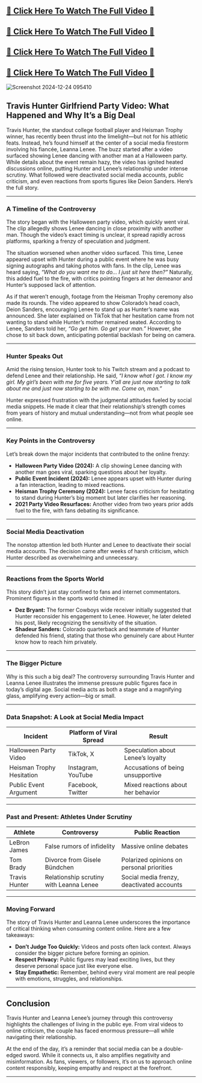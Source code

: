 ## [🌈 Click Here To Watch The Full Video 🌈](https://cutt.ly/UeMqQR2B)
## [🌈 Click Here To Watch The Full Video 🌈](https://cutt.ly/UeMqQR2B)
## [🌈 Click Here To Watch The Full Video 🌈](https://cutt.ly/UeMqQR2B)
## [🌈 Click Here To Watch The Full Video 🌈](https://cutt.ly/UeMqQR2B)

![Screenshot 2024-12-24 095410](https://github.com/user-attachments/assets/815e26b2-b104-4758-8f84-71130632062d)

## Travis Hunter Girlfriend Party Video: What Happened and Why It’s a Big Deal

Travis Hunter, the standout college football player and Heisman Trophy winner, has recently been thrust into the limelight—but not for his athletic feats. Instead, he’s found himself at the center of a social media firestorm involving his fiancée, Leanna Lenee. The buzz started after a video surfaced showing Lenee dancing with another man at a Halloween party. While details about the event remain hazy, the video has ignited heated discussions online, putting Hunter and Lenee’s relationship under intense scrutiny. What followed were deactivated social media accounts, public criticism, and even reactions from sports figures like Deion Sanders. Here’s the full story.

---

### A Timeline of the Controversy

The story began with the Halloween party video, which quickly went viral. The clip allegedly shows Lenee dancing in close proximity with another man. Though the video’s exact timing is unclear, it spread rapidly across platforms, sparking a frenzy of speculation and judgment.

The situation worsened when another video surfaced. This time, Lenee appeared upset with Hunter during a public event where he was busy signing autographs and taking photos with fans. In the clip, Lenee was heard saying, *“What do you want me to do… I just sit here then?”* Naturally, this added fuel to the fire, with critics pointing fingers at her demeanor and Hunter’s supposed lack of attention.

As if that weren’t enough, footage from the Heisman Trophy ceremony also made its rounds. The video appeared to show Colorado’s head coach, Deion Sanders, encouraging Lenee to stand up as Hunter’s name was announced. She later explained on TikTok that her hesitation came from not wanting to stand while Hunter’s mother remained seated. According to Lenee, Sanders told her, *“Go get him. Go get your man.”* However, she chose to sit back down, anticipating potential backlash for being on camera.

---

### Hunter Speaks Out

Amid the rising tension, Hunter took to his Twitch stream and a podcast to defend Lenee and their relationship. He said, *“I know what I got. I know my girl. My girl’s been with me for five years. Y’all are just now starting to talk about me and just now starting to be with me. Come on, man.”*

Hunter expressed frustration with the judgmental attitudes fueled by social media snippets. He made it clear that their relationship’s strength comes from years of history and mutual understanding—not from what people see online.

---

### Key Points in the Controversy

Let’s break down the major incidents that contributed to the online frenzy:

- **Halloween Party Video (2024):** A clip showing Lenee dancing with another man goes viral, sparking questions about her loyalty.
- **Public Event Incident (2024):** Lenee appears upset with Hunter during a fan interaction, leading to mixed reactions.
- **Heisman Trophy Ceremony (2024):** Lenee faces criticism for hesitating to stand during Hunter’s big moment but later clarifies her reasoning.
- **2021 Party Video Resurfaces:** Another video from two years prior adds fuel to the fire, with fans debating its significance.

---

### Social Media Deactivation

The nonstop attention led both Hunter and Lenee to deactivate their social media accounts. The decision came after weeks of harsh criticism, which Hunter described as overwhelming and unnecessary.

---

### Reactions from the Sports World

This story didn’t just stay confined to fans and internet commentators. Prominent figures in the sports world chimed in:

- **Dez Bryant:** The former Cowboys wide receiver initially suggested that Hunter reconsider his engagement to Lenee. However, he later deleted his post, likely recognizing the sensitivity of the situation.
- **Shadeur Sanders:** Colorado quarterback and teammate of Hunter defended his friend, stating that those who genuinely care about Hunter know how to reach him privately.

---

### The Bigger Picture

Why is this such a big deal? The controversy surrounding Travis Hunter and Leanna Lenee illustrates the immense pressure public figures face in today’s digital age. Social media acts as both a stage and a magnifying glass, amplifying every action—big or small.

---

### Data Snapshot: A Look at Social Media Impact

| **Incident**                | **Platform of Viral Spread** | **Result**                                         |
|-----------------------------|-----------------------------|--------------------------------------------------|
| Halloween Party Video       | TikTok, X                  | Speculation about Lenee’s loyalty                |
| Heisman Trophy Hesitation   | Instagram, YouTube         | Accusations of being unsupportive                |
| Public Event Argument       | Facebook, Twitter          | Mixed reactions about her behavior               |

---

### Past and Present: Athletes Under Scrutiny

| **Athlete**      | **Controversy**                              | **Public Reaction**                          |
|------------------|---------------------------------------------|---------------------------------------------|
| LeBron James     | False rumors of infidelity                 | Massive online debates                      |
| Tom Brady        | Divorce from Gisele Bündchen               | Polarized opinions on personal priorities   |
| Travis Hunter    | Relationship scrutiny with Leanna Lenee    | Social media frenzy, deactivated accounts   |

---

### Moving Forward

The story of Travis Hunter and Leanna Lenee underscores the importance of critical thinking when consuming content online. Here are a few takeaways:

- **Don’t Judge Too Quickly:** Videos and posts often lack context. Always consider the bigger picture before forming an opinion.
- **Respect Privacy:** Public figures may lead exciting lives, but they deserve personal space just like everyone else.
- **Stay Empathetic:** Remember, behind every viral moment are real people with emotions, struggles, and relationships.

---

## Conclusion

Travis Hunter and Leanna Lenee’s journey through this controversy highlights the challenges of living in the public eye. From viral videos to online criticism, the couple has faced enormous pressure—all while navigating their relationship.

At the end of the day, it’s a reminder that social media can be a double-edged sword. While it connects us, it also amplifies negativity and misinformation. As fans, viewers, or followers, it’s on us to approach online content responsibly, keeping empathy and respect at the forefront.

---
